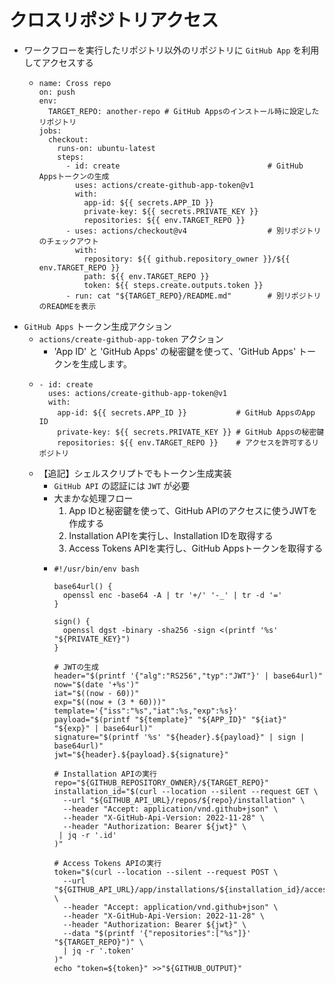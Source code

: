 # クロスリポジトリアクセス
- ワークフローを実行したリポジトリ以外のリポジトリに `GitHub App` を利用してアクセスする
  - ```
    name: Cross repo
    on: push
    env:
      TARGET_REPO: another-repo # GitHub Appsのインストール時に設定したリポジトリ
    jobs:
      checkout:
        runs-on: ubuntu-latest
        steps:
          - id: create                                 # GitHub Appsトークンの生成
            uses: actions/create-github-app-token@v1
            with:
              app-id: ${{ secrets.APP_ID }}
              private-key: ${{ secrets.PRIVATE_KEY }}
              repositories: ${{ env.TARGET_REPO }}
          - uses: actions/checkout@v4                  # 別リポジトリのチェックアウト
            with:
              repository: ${{ github.repository_owner }}/${{ env.TARGET_REPO }}
              path: ${{ env.TARGET_REPO }}
              token: ${{ steps.create.outputs.token }}
          - run: cat "${TARGET_REPO}/README.md"        # 別リポジトリのREADMEを表示
    ```
- `GitHub Apps` トークン生成アクション
  - `actions/create-github-app-token` アクション
    - 'App ID' と 'GitHub Apps' の秘密鍵を使って、'GitHub Apps' トークンを生成します。
  - ```
    - id: create
      uses: actions/create-github-app-token@v1
      with:
        app-id: ${{ secrets.APP_ID }}           # GitHub AppsのApp ID
        private-key: ${{ secrets.PRIVATE_KEY }} # GitHub Appsの秘密鍵
        repositories: ${{ env.TARGET_REPO }}    # アクセスを許可するリポジトリ
    ```
  - 【追記】シェルスクリプトでもトークン生成実装
    - `GitHub API` の認証には `JWT` が必要
    - 大まかな処理フロー
      1. App IDと秘密鍵を使って、GitHub APIのアクセスに使うJWTを作成する
      2. Installation APIを実行し、Installation IDを取得する
      3. Access Tokens APIを実行し、GitHub Appsトークンを取得する
    - ```
      #!/usr/bin/env bash

      base64url() {
        openssl enc -base64 -A | tr '+/' '-_' | tr -d '='
      }

      sign() {
        openssl dgst -binary -sha256 -sign <(printf '%s' "${PRIVATE_KEY}")
      }

      # JWTの生成
      header="$(printf '{"alg":"RS256","typ":"JWT"}' | base64url)"
      now="$(date '+%s')"
      iat="$((now - 60))"
      exp="$((now + (3 * 60)))"
      template='{"iss":"%s","iat":%s,"exp":%s}'
      payload="$(printf "${template}" "${APP_ID}" "${iat}" "${exp}" | base64url)"
      signature="$(printf '%s' "${header}.${payload}" | sign | base64url)"
      jwt="${header}.${payload}.${signature}"

      # Installation APIの実行
      repo="${GITHUB_REPOSITORY_OWNER}/${TARGET_REPO}"
      installation_id="$(curl --location --silent --request GET \
        --url "${GITHUB_API_URL}/repos/${repo}/installation" \
        --header "Accept: application/vnd.github+json" \
        --header "X-GitHub-Api-Version: 2022-11-28" \
        --header "Authorization: Bearer ${jwt}" \
       | jq -r '.id'
      )"

      # Access Tokens APIの実行
      token="$(curl --location --silent --request POST \
        --url "${GITHUB_API_URL}/app/installations/${installation_id}/access_tokens" \
        --header "Accept: application/vnd.github+json" \
        --header "X-GitHub-Api-Version: 2022-11-28" \
        --header "Authorization: Bearer ${jwt}" \
        --data "$(printf '{"repositories":["%s"]}' "${TARGET_REPO}")" \
        | jq -r '.token'
      )"
      echo "token=${token}" >>"${GITHUB_OUTPUT}"
      ```
